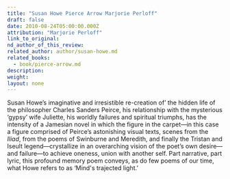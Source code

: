 ```yaml
---
title: "Susan Howe Pierce Arrow Marjorie Perloff"
draft: false
date: 2010-08-24T05:00:00.000Z
attribution: "Marjorie Perloff"
link_to_original:
nd_author_of_this_review:
related_author: author/susan-howe.md
related_books:
  - book/pierce-arrow.md
description:
weight:
layout: none
---
```

Susan Howe’s imaginative and irresistible re-creation of’ the hidden life of the philosopher Charles Sanders Peirce, his relationship with the mysterious ‘gypsy’ wife Juliette, his worldly failures and spiritual triumphs, has the intensity of a Jamesian novel in which the figure in the carpet—in this case a figure comprised of Peirce’s astonishing visual texts, scenes from the *Iliad*, from the poems of Swinburne and Meredith, and finally the Tristan and Iseult legend—crystallize in an overarching vision of the poet’s own desire—and failure—to achieve oneness, union with another self. Part narrative, part lyric, this profound memory poem conveys, as do few poems of our time, what Howe refers to as ‘Mind's trajected light.’

